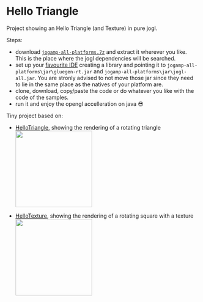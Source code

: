 # Hello Triangle

Project showing an Hello Triangle (and Texture) in pure jogl.

Steps:

* download [`jogamp-all-platforms.7z`](https://jogamp.org/deployment/jogamp-current/archive/jogamp-all-platforms.7z) and extract it wherever you like. This is the place where the jogl dependencies will be searched.
* set up your [favourite IDE](https://jogamp.org/wiki/index.php/Setting_up_a_JogAmp_project_in_your_favorite_IDE) creating a library and pointing it to `jogamp-all-platforms\jar\gluegen-rt.jar` and `jogamp-all-platforms\jar\jogl-all.jar`. You are stronly advised to not move those jar since they need to lie in the same place as the natives of your platform are.
* clone, download, copy/paste the code or do whatever you like with the code of the samples.
* run it and enjoy the opengl accelleration on java  :sunglasses:

Tiny project based on:

* [HelloTriangle](https://github.com/elect86/helloTriangle/tree/master/HelloTriangle/src/helloTriangle), showing the rendering of a rotating triangle <a href="url"><img src="http://i.imgur.com/i22AI9I.png" width="200" ></a>

* [HelloTexture](https://github.com/elect86/helloTriangle/tree/master/HelloTriangle/src/helloTexture), showing the rendering of a rotating square with a texture <a href="url"><img src="http://i.imgur.com/HbnqqX5.png" width="200" ></a> 
